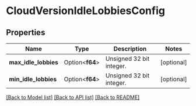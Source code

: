 # CloudVersionIdleLobbiesConfig

## Properties

Name | Type | Description | Notes
------------ | ------------- | ------------- | -------------
**max_idle_lobbies** | Option<**f64**> | Unsigned 32 bit integer. | [optional]
**min_idle_lobbies** | Option<**f64**> | Unsigned 32 bit integer. | [optional]

[[Back to Model list]](../README.md#documentation-for-models) [[Back to API list]](../README.md#documentation-for-api-endpoints) [[Back to README]](../README.md)



